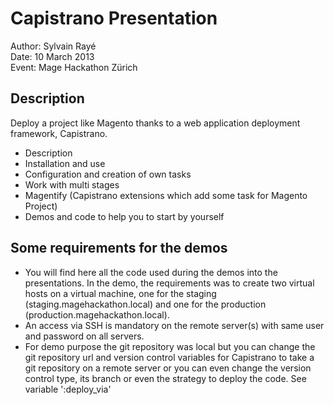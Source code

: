Capistrano Presentation
=======================

Author: Sylvain Rayé<br>
Date: 10 March 2013<br>
Event: Mage Hackathon Zürich


## Description

Deploy a project like Magento thanks to a web application deployment framework, Capistrano.

- Description
- Installation and use
- Configuration and creation of own tasks
- Work with multi stages
- Magentify (Capistrano extensions which add some task for Magento Project)
- Demos and code to help you to start by yourself

## Some requirements for the demos

- You will find here all the code used during the demos into the presentations.
In the demo, the requirements was to create two virtual hosts on a virtual machine, one for the staging (staging.magehackathon.local) and one for the production (production.magehackathon.local).
- An access via SSH is mandatory on the remote server(s) with same user and password on all servers.
- For demo purpose the git repository was local but you can change the git repository url and version control variables for Capistrano to take a git repository on a remote server or you can even change the version control type, its branch or even the strategy to deploy the code. See variable ':deploy_via'
